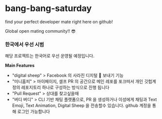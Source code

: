 # bang-bang-saturday
find your perfect developer mate right here on github!



Global open mating community!! 😎



### 한국에서 우선 시범

해당 프로젝트는 한국어로 우선 운영될 예정입니다.

**Main Features**
- "digital sheep" > Facebook 의 사라진 디지털 🐑 보내기 기능
- "미니홈피" > 마이페이지, 셀프 PR 의 공간으로 메인 레포를 포크떠서 개인 깃헙계정의 레포지토리 하나로 구성하는 방식으로 진행 됩니다
- "Pull Request" > 상대를 찾고싶을때
- "버디 버디" > CLI 기반 채팅 플랫폼으로, PR 을 생성하거나 이성에게 채팅과 Text Emoji, Text Animation, Digital Sheep 을 전송할수 있습니다. github 계정을 통해 로그인 가능합니다
